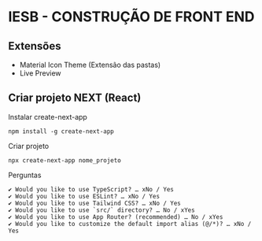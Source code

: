 
# IESB - CONSTRUÇÃO DE FRONT END

## Extensões

- Material Icon Theme (Extensão das pastas)
- Live Preview

## Criar projeto NEXT (React)

Instalar create-next-app

```
npm install -g create-next-app
```

Criar projeto

```
npx create-next-app nome_projeto
```

Perguntas

```
✔ Would you like to use TypeScript? … xNo / Yes
✔ Would you like to use ESLint? … xNo / Yes
✔ Would you like to use Tailwind CSS? … xNo / Yes
✔ Would you like to use `src/` directory? … No / xYes
✔ Would you like to use App Router? (recommended) … No / xYes
✔ Would you like to customize the default import alias (@/*)? … xNo / Yes
```
